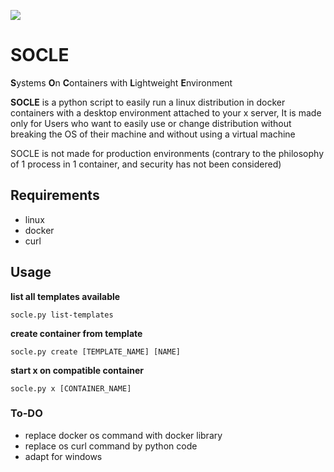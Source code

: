 ![](https://i.imgur.com/PbtZEzV.png)
# SOCLE
**S**ystems **O**n **C**ontainers with **L**ightweight **E**nvironment

**SOCLE** is a python script to easily run a linux distribution in docker containers with a desktop environment attached to your x server,
It is made only for Users who want to easily use or change distribution without breaking the OS of their machine and without using a virtual machine

SOCLE is not made for production environments (contrary to the philosophy of 1 process in 1 container, and security has not been considered)

## Requirements
- linux
- docker
- curl

## Usage

**list all templates available**

```
socle.py list-templates
```

**create container from template**

```
socle.py create [TEMPLATE_NAME] [NAME]
```

**start x on compatible container**

```
socle.py x [CONTAINER_NAME]
```




### To-DO
- replace docker os command with docker library
- replace os curl command by python code
- adapt for windows

